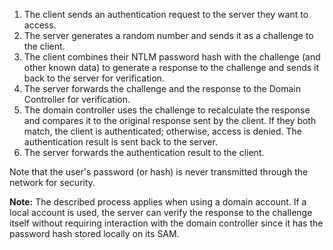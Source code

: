 1. The client sends an authentication request to the server they want to access.
2. The server generates a random number and sends it as a challenge to the client.
3. The client combines their NTLM password hash with the challenge (and other known data) to generate a response to the challenge and sends it back to the server for verification.
4. The server forwards the challenge and the response to the Domain Controller for verification.
5. The domain controller uses the challenge to recalculate the response and compares it to the original response sent by the client. If they both match, the client is authenticated; otherwise, access is denied. The authentication result is sent back to the server.
6. The server forwards the authentication result to the client.

Note that the user's password (or hash) is never transmitted through the network for security.

**Note:** The described process applies when using a domain account. If a local account is used, the server can verify the response to the challenge itself without requiring interaction with the domain controller since it has the password hash stored locally on its SAM.